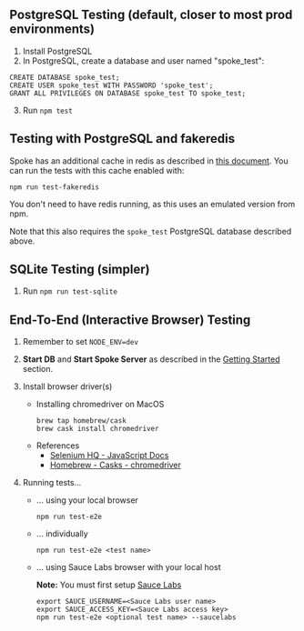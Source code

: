 ## PostgreSQL Testing (default, closer to most prod environments)

1) Install PostgreSQL
2) In PostgreSQL, create a database and user named "spoke_test":
```
CREATE DATABASE spoke_test;
CREATE USER spoke_test WITH PASSWORD 'spoke_test';
GRANT ALL PRIVILEGES ON DATABASE spoke_test TO spoke_test;
```
3) Run `npm test`

## Testing with PostgreSQL and fakeredis

Spoke has an additional cache in redis as described in [this document](./HOWTO-scale-spoke-plan.md). You can run the tests with this cache enabled with:
```
npm run test-fakeredis
```
You don't need to have redis running, as this uses an emulated version from npm.

Note that this also requires the `spoke_test` PostgreSQL database described above.

## SQLite Testing (simpler)

1) Run `npm run test-sqlite`

## End-To-End (Interactive Browser) Testing

1. Remember to set `NODE_ENV=dev`
1. **Start DB** and **Start Spoke Server** as described in the [Getting Started](
https://github.com/MoveOnOrg/Spoke/blob/main/README.md#getting-started) section.
1. Install browser driver(s)

    * Installing chromedriver on MacOS
        ```
        brew tap homebrew/cask
        brew cask install chromedriver
        ```
    * References
        * [Selenium HQ - JavaScript Docs](http://seleniumhq.github.io/selenium/docs/api/javascript/)
        * [Homebrew - Casks - chromedriver](https://github.com/Homebrew/homebrew-cask/blob/master/Casks/chromedriver.rb)
1. Running tests...
    * ... using your local browser
      ```
      npm run test-e2e
      ```
    * ... individually
      ```
      npm run test-e2e <test name>
      ```
    * ... using Sauce Labs browser with your local host

      **Note:** You must first setup [Sauce Labs](https://github.com/MoveOnOrg/Spoke/blob/main/docs/EXPLANATION-end-to-end-tests.md#saucelabs)
      ```
      export SAUCE_USERNAME=<Sauce Labs user name>
      export SAUCE_ACCESS_KEY=<Sauce Labs access key>
      npm run test-e2e <optional test name> --saucelabs
      ```
